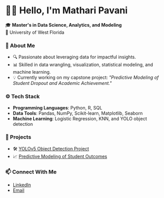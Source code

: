 # 👩‍💻 Hello, I'm Mathari Pavani

🎓 **Master's in Data Science, Analytics, and Modeling**  
📍 University of West Florida  

### 🌟 About Me  
- 🔍 Passionate about leveraging data for impactful insights.  
- 📊 Skilled in data wrangling, visualization, statistical modeling, and machine learning.  
- 💡 Currently working on my capstone project: _"Predictive Modeling of Student Dropout and Academic Achievement."_  

### ⚙️ Tech Stack  
- **Programming Languages**: Python, R, SQL  
- **Data Tools**: Pandas, NumPy, Scikit-learn, Matplotlib, Seaborn  
- **Machine Learning**: Logistic Regression, KNN, and YOLO object detection  

### 🚀 Projects  
- 🛠 [YOLOv5 Object Detection Project](https://github.com/MathariPavani/Deep-Learning-project)  
- 📈 [Predictive Modeling of Student Outcomes](https://github.com/MathariPavani/Predictive-Modeling-of-Student-Outcomes)  

### 📫 Connect With Me  
- [LinkedIn](https://www.linkedin.com/in/mathari-pavani-08031998/)  
- [Email](mailto:mathari.pavani08@gmail.com )


